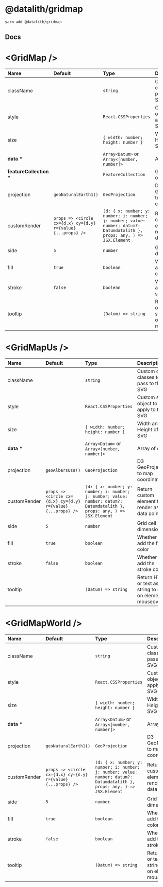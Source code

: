 # @datalith/gridmap

```sh
yarn add @datalith/gridmap
```

## Docs

# \<GridMap \/>

| Name                        | Default                                                      | Type                                                                                                                     | Description                                                  |
| :-------------------------- | :----------------------------------------------------------- | :----------------------------------------------------------------------------------------------------------------------- | :----------------------------------------------------------- |
| className                   |                                                              | `string`                                                                                                                 | Custom css classes to pass to the SVG                        |
| style                       |                                                              | `React.CSSProperties`                                                                                                    | Custom style object to apply to the SVG                      |
| size                        |                                                              | `{ width: number; height: number }`                                                                                      | Width and Height of the SVG                                  |
| <b>data \*</b>              |                                                              | `Array<Datum>` or `Array<[number, number]>`                                                                              | Array of data                                                |
| <b>featureCollection \*</b> |                                                              | `FeatureCollection`                                                                                                      | GeoJson object                                               |
| projection                  | `geoNaturalEarth1()`                                         | `GeoProjection`                                                                                                          | D3 GeoProjection to map coordinates                          |
| customRender                | `props => <circle cx={d.x} cy={d.y} r={value} {...props} />` | `(d: { x: number; y: number; i: number; j: number; value: number; datum?: Datumdatalith }, props: any, ) => JSX.Element` | Return custom element to render as data point                |
| side                        | `5`                                                          | `number`                                                                                                                 | Grid cell dimension                                          |
| fill                        | `true`                                                       | `boolean`                                                                                                                | Whether to add the fill color                                |
| stroke                      | `false`                                                      | `boolean`                                                                                                                | Whether to add the stroke color                              |
| tooltip                     |                                                              | `(Datum) => string`                                                                                                      | Return HTML or text as a string to show on element mouseover |

# \<GridMapUs \/>

| Name           | Default                                                      | Type                                                                                                                     | Description                                                  |
| :------------- | :----------------------------------------------------------- | :----------------------------------------------------------------------------------------------------------------------- | :----------------------------------------------------------- |
| className      |                                                              | `string`                                                                                                                 | Custom css classes to pass to the SVG                        |
| style          |                                                              | `React.CSSProperties`                                                                                                    | Custom style object to apply to the SVG                      |
| size           |                                                              | `{ width: number; height: number }`                                                                                      | Width and Height of the SVG                                  |
| <b>data \*</b> |                                                              | `Array<Datum>` or `Array<[number, number]>`                                                                              | Array of data                                                |
| projection     | `geoAlbersUsa()`                                             | `GeoProjection`                                                                                                          | D3 GeoProjection to map coordinates                          |
| customRender   | `props => <circle cx={d.x} cy={d.y} r={value} {...props} />` | `(d: { x: number; y: number; i: number; j: number; value: number; datum?: Datumdatalith }, props: any, ) => JSX.Element` | Return custom element to render as data point                |
| side           | `5`                                                          | `number`                                                                                                                 | Grid cell dimension                                          |
| fill           | `true`                                                       | `boolean`                                                                                                                | Whether to add the fill color                                |
| stroke         | `false`                                                      | `boolean`                                                                                                                | Whether to add the stroke color                              |
| tooltip        |                                                              | `(Datum) => string`                                                                                                      | Return HTML or text as a string to show on element mouseover |

# \<GridMapWorld \/>

| Name           | Default                                                      | Type                                                                                                                     | Description                                                  |
| :------------- | :----------------------------------------------------------- | :----------------------------------------------------------------------------------------------------------------------- | :----------------------------------------------------------- |
| className      |                                                              | `string`                                                                                                                 | Custom css classes to pass to the SVG                        |
| style          |                                                              | `React.CSSProperties`                                                                                                    | Custom style object to apply to the SVG                      |
| size           |                                                              | `{ width: number; height: number }`                                                                                      | Width and Height of the SVG                                  |
| <b>data \*</b> |                                                              | `Array<Datum>` or `Array<[number, number]>`                                                                              | Array of data                                                |
| projection     | `geoNaturalEarth1()`                                         | `GeoProjection`                                                                                                          | D3 GeoProjection to map coordinates                          |
| customRender   | `props => <circle cx={d.x} cy={d.y} r={value} {...props} />` | `(d: { x: number; y: number; i: number; j: number; value: number; datum?: Datumdatalith }, props: any, ) => JSX.Element` | Return custom element to render as data point                |
| side           | `5`                                                          | `number`                                                                                                                 | Grid cell dimension                                          |
| fill           | `true`                                                       | `boolean`                                                                                                                | Whether to add the fill color                                |
| stroke         | `false`                                                      | `boolean`                                                                                                                | Whether to add the stroke color                              |
| tooltip        |                                                              | `(Datum) => string`                                                                                                      | Return HTML or text as a string to show on element mouseover |
